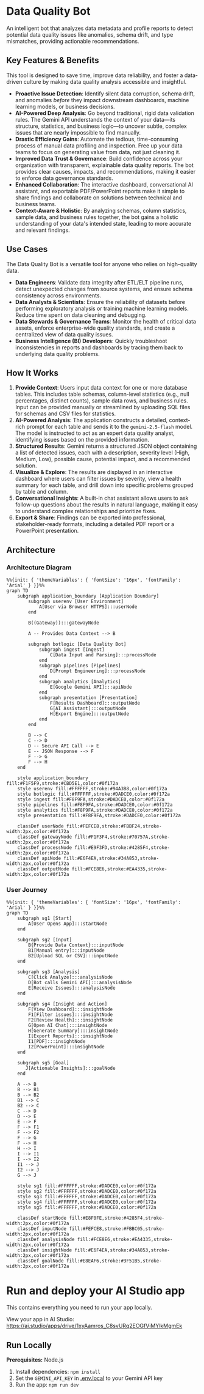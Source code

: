 # Data Quality Bot

An intelligent bot that analyzes data metadata and profile reports to detect potential data quality issues like anomalies, schema drift, and type mismatches, providing actionable recommendations.

## Key Features & Benefits

This tool is designed to save time, improve data reliability, and foster a data-driven culture by making data quality analysis accessible and insightful.

-   **Proactive Issue Detection**: Identify silent data corruption, schema drift, and anomalies *before* they impact downstream dashboards, machine learning models, or business decisions.
-   **AI-Powered Deep Analysis**: Go beyond traditional, rigid data validation rules. The Gemini API understands the context of your data—its structure, statistics, and business logic—to uncover subtle, complex issues that are nearly impossible to find manually.
-   **Drastic Efficiency Gains**: Automate the tedious, time-consuming process of manual data profiling and inspection. Free up your data teams to focus on generating value from data, not just cleaning it.
-   **Improved Data Trust & Governance**: Build confidence across your organization with transparent, explainable data quality reports. The bot provides clear causes, impacts, and recommendations, making it easier to enforce data governance standards.
-   **Enhanced Collaboration**: The interactive dashboard, conversational AI assistant, and exportable PDF/PowerPoint reports make it simple to share findings and collaborate on solutions between technical and business teams.
-   **Context-Aware & Holistic**: By analyzing schemas, column statistics, sample data, and business rules together, the bot gains a holistic understanding of your data's intended state, leading to more accurate and relevant findings.

## Use Cases

The Data Quality Bot is a versatile tool for anyone who relies on high-quality data.

-   **Data Engineers**: Validate data integrity after ETL/ELT pipeline runs, detect unexpected changes from source systems, and ensure schema consistency across environments.
-   **Data Analysts & Scientists**: Ensure the reliability of datasets before performing exploratory analysis or training machine learning models. Reduce time spent on data cleaning and debugging.
-   **Data Stewards & Governance Teams**: Monitor the health of critical data assets, enforce enterprise-wide quality standards, and create a centralized view of data quality issues.
-   **Business Intelligence (BI) Developers**: Quickly troubleshoot inconsistencies in reports and dashboards by tracing them back to underlying data quality problems.

## How It Works

1.  **Provide Context**: Users input data context for one or more database tables. This includes table schemas, column-level statistics (e.g., null percentages, distinct counts), sample data rows, and business rules. Input can be provided manually or streamlined by uploading SQL files for schemas and CSV files for statistics.
2.  **AI-Powered Analysis**: The application constructs a detailed, context-rich prompt for each table and sends it to the `gemini-2.5-flash` model. The model is instructed to act as an expert data quality analyst, identifying issues based on the provided information.
3.  **Structured Results**: Gemini returns a structured JSON object containing a list of detected issues, each with a description, severity level (High, Medium, Low), possible cause, potential impact, and a recommended solution.
4.  **Visualize & Explore**: The results are displayed in an interactive dashboard where users can filter issues by severity, view a health summary for each table, and drill down into specific problems grouped by table and column.
5.  **Conversational Insights**: A built-in chat assistant allows users to ask follow-up questions about the results in natural language, making it easy to understand complex relationships and prioritize fixes.
6.  **Export & Share**: Findings can be exported into professional, stakeholder-ready formats, including a detailed PDF report or a PowerPoint presentation.

## Architecture

### Architecture Diagram

```mermaid
%%{init: { 'themeVariables': { 'fontSize': '16px', 'fontFamily': 'Arial' } }}%%
graph TD
    subgraph application_boundary [Application Boundary]
        subgraph userenv [User Environment]
            A[User via Browser HTTPS]:::userNode
        end

        B((Gateway)):::gatewayNode
        
        A -- Provides Data Context --> B

        subgraph botlogic [Data Quality Bot]
            subgraph ingest [Ingest]
                C[Data Input and Parsing]:::processNode
            end
            subgraph pipelines [Pipelines]
                D[Prompt Engineering]:::processNode
            end
            subgraph analytics [Analytics]
                E[Google Gemini API]:::apiNode
            end
            subgraph presentation [Presentation]
                F[Results Dashboard]:::outputNode
                G[AI Assistant]:::outputNode
                H[Export Engine]:::outputNode
            end
        end

        B --> C
        C --> D
        D -- Secure API Call --> E
        E -- JSON Response --> F
        F --> G
        F --> H
    end
    
    style application_boundary fill:#F1F5F9,stroke:#CBD5E1,color:#0f172a
    style userenv fill:#FFFFFF,stroke:#94A3B8,color:#0f172a
    style botlogic fill:#FFFFFF,stroke:#DADCE0,color:#0f172a
    style ingest fill:#F8F9FA,stroke:#DADCE0,color:#0f172a
    style pipelines fill:#F8F9FA,stroke:#DADCE0,color:#0f172a
    style analytics fill:#F8F9FA,stroke:#DADCE0,color:#0f172a
    style presentation fill:#F8F9FA,stroke:#DADCE0,color:#0f172a

    classDef userNode fill:#FEFCE8,stroke:#FBBF24,stroke-width:2px,color:#0f172a
    classDef gatewayNode fill:#F1F3F4,stroke:#70757A,stroke-width:2px,color:#0f172a
    classDef processNode fill:#E9F3FD,stroke:#4285F4,stroke-width:2px,color:#0f172a
    classDef apiNode fill:#E6F4EA,stroke:#34A853,stroke-width:2px,color:#0f172a
    classDef outputNode fill:#FCE8E6,stroke:#EA4335,stroke-width:2px,color:#0f172a
```

### User Journey

```mermaid
%%{init: { 'themeVariables': { 'fontSize': '16px', 'fontFamily': 'Arial' } }}%%
graph TD
    subgraph sg1 [Start]
        A[User Opens App]:::startNode
    end

    subgraph sg2 [Input]
        B{Provide Data Context}:::inputNode
        B1[Manual entry]:::inputNode
        B2[Upload SQL or CSV]:::inputNode
    end
    
    subgraph sg3 [Analysis]
        C[Click Analyze]:::analysisNode
        D[Bot calls Gemini API]:::analysisNode
        E[Receive Issues]:::analysisNode
    end

    subgraph sg4 [Insight and Action]
        F[View Dashboard]:::insightNode
        F1[Filter issues]:::insightNode
        F2[Review Health]:::insightNode
        G[Open AI Chat]:::insightNode
        H[Generate Summary]:::insightNode
        I[Export Reports]:::insightNode
        I1[PDF]:::insightNode
        I2[PowerPoint]:::insightNode
    end
    
    subgraph sg5 [Goal]
       J[Actionable Insights]:::goalNode
    end

    A --> B
    B --> B1
    B --> B2
    B1 --> C
    B2 --> C
    C --> D
    D --> E
    E --> F
    F --> F1
    F --> F2
    F --> G
    F --> H
    H --> I
    I --> I1
    I --> I2
    I1 --> J
    I2 --> J
    G --> J
    
    style sg1 fill:#FFFFFF,stroke:#DADCE0,color:#0f172a
    style sg2 fill:#FFFFFF,stroke:#DADCE0,color:#0f172a
    style sg3 fill:#FFFFFF,stroke:#DADCE0,color:#0f172a
    style sg4 fill:#FFFFFF,stroke:#DADCE0,color:#0f172a
    style sg5 fill:#FFFFFF,stroke:#DADCE0,color:#0f172a
    
    classDef startNode fill:#E8F0FE,stroke:#4285F4,stroke-width:2px,color:#0f172a
    classDef inputNode fill:#FEFCE8,stroke:#FBBC05,stroke-width:2px,color:#0f172a
    classDef analysisNode fill:#FCE8E6,stroke:#EA4335,stroke-width:2px,color:#0f172a
    classDef insightNode fill:#E6F4EA,stroke:#34A853,stroke-width:2px,color:#0f172a
    classDef goalNode fill:#E8EAF6,stroke:#3F51B5,stroke-width:2px,color:#0f172a
```

# Run and deploy your AI Studio app

This contains everything you need to run your app locally.

View your app in AI Studio: https://ai.studio/apps/drive/1xyAamros_C8svURq2EOGfViMYlkMgmEk

## Run Locally

**Prerequisites:**  Node.js


1. Install dependencies:
   `npm install`
2. Set the `GEMINI_API_KEY` in [.env.local](.env.local) to your Gemini API key
3. Run the app:
   `npm run dev`